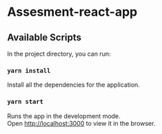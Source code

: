# Assesment-react-app

## Available Scripts

In the project directory, you can run:


### `yarn install`

Install all the dependencies for the application.

### `yarn start`

Runs the app in the development mode.<br />
Open [http://localhost:3000](http://localhost:3000) to view it in the browser.





